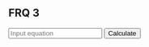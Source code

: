 ## FRQ 3

<input id="input" placeholder="Input equation">
    <button onclick="calculate(getInput())">Calculate</button>

<h2 id="result"></h2>

<script>

function getInput(){
    let equation = document.getElementById("input").value;
    console.log(equation);
    return equation;
}

function calculate(phrase) {
    result = document.getElementById("result");
    fetch('https://teamsports.nighthawkcoding.ml/api/calculator/' + phrase)
    .then(response => response.json())
    .then(data => {
        console.log(data);
        result.innerHTML = phrase + " = " + data.Result;
    })
}

</script>
